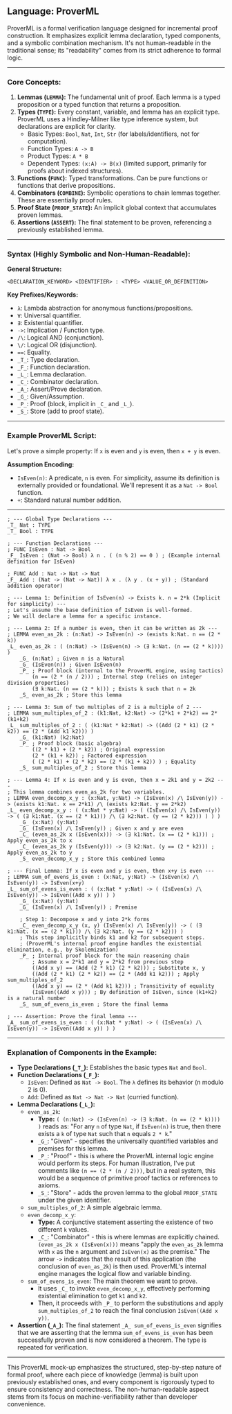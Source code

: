 ## Language: ProverML

ProverML is a formal verification language designed for incremental proof construction. It emphasizes explicit lemma declaration, typed components, and a symbolic combination mechanism. It's not human-readable in the traditional sense; its "readability" comes from its strict adherence to formal logic.

---

### Core Concepts:

1.  **Lemmas (`LEMMA`):** The fundamental unit of proof. Each lemma is a typed proposition or a typed function that returns a proposition.
2.  **Types (`TYPE`):** Every constant, variable, and lemma has an explicit type. ProverML uses a Hindley-Milner like type inference system, but declarations are explicit for clarity.
    *   Basic Types: `Bool`, `Nat`, `Int`, `Str` (for labels/identifiers, not for computation).
    *   Function Types: `A -> B`
    *   Product Types: `A * B`
    *   Dependent Types: `(x:A) -> B(x)` (limited support, primarily for proofs about indexed structures).
3.  **Functions (`FUNC`):** Typed transformations. Can be pure functions or functions that derive propositions.
4.  **Combinators (`COMBINE`):** Symbolic operations to chain lemmas together. These are essentially proof rules.
5.  **Proof State (`PROOF_STATE`):** An implicit global context that accumulates proven lemmas.
6.  **Assertions (`ASSERT`):** The final statement to be proven, referencing a previously established lemma.

---

### Syntax (Highly Symbolic and Non-Human-Readable):

**General Structure:**

```
<DECLARATION_KEYWORD> <IDENTIFIER> : <TYPE> <VALUE_OR_DEFINITION>
```

**Key Prefixes/Keywords:**

*   `λ`: Lambda abstraction for anonymous functions/propositions.
*   `∀`: Universal quantifier.
*   `∃`: Existential quantifier.
*   `->`: Implication / Function type.
*   `/\`: Logical AND (conjunction).
*   `\/`: Logical OR (disjunction).
*   `==`: Equality.
*   `_T_`: Type declaration.
*   `_F_`: Function declaration.
*   `_L_`: Lemma declaration.
*   `_C_`: Combinator declaration.
*   `_A_`: Assert/Prove declaration.
*   `_G_`: Given/Assumption.
*   `_P_`: Proof (block, implicit in `_C_` and `_L_`).
*   `_S_`: Store (add to proof state).

---

### Example ProverML Script:

Let's prove a simple property: If `x` is even and `y` is even, then `x + y` is even.

**Assumption Encoding:**

*   `IsEven(n)`: A predicate, `n` is even. For simplicity, assume its definition is externally provided or foundational. We'll represent it as a `Nat -> Bool` function.
*   `+`: Standard natural number addition.

---

```proverml
; --- Global Type Declarations ---
_T_ Nat : TYPE
_T_ Bool : TYPE

; --- Function Declarations ---
; FUNC IsEven : Nat -> Bool
_F_ IsEven : (Nat -> Bool) λ n . ( (n % 2) == 0 ) ; (Example internal definition for IsEven)

; FUNC Add : Nat -> Nat -> Nat
_F_ Add : (Nat -> (Nat -> Nat)) λ x . (λ y . (x + y)) ; (Standard addition operator)

; --- Lemma 1: Definition of IsEven(n) -> Exists k. n = 2*k (Implicit for simplicity) ---
; Let's assume the base definition of IsEven is well-formed.
; We will declare a lemma for a specific instance.

; --- Lemma 2: If a number is even, then it can be written as 2k ---
; LEMMA even_as_2k : (n:Nat) -> IsEven(n) -> (exists k:Nat. n == (2 * k))
_L_ even_as_2k : ( (n:Nat) -> (IsEven(n) -> (∃ k:Nat. (n == (2 * k)))) )
    _G_ (n:Nat) ; Given n is a Natural
    _G_ (IsEven(n)) ; Given IsEven(n)
    _P_ ; Proof block (internal to the ProverML engine, using tactics)
        (n == (2 * (n / 2))) ; Internal step (relies on integer division properties)
        (∃ k:Nat. (n == (2 * k))) ; Exists k such that n = 2k
    _S_ even_as_2k ; Store this lemma

; --- Lemma 3: Sum of two multiples of 2 is a multiple of 2 ---
; LEMMA sum_multiples_of_2 : (k1:Nat, k2:Nat) -> (2*k1 + 2*k2) == 2*(k1+k2)
_L_ sum_multiples_of_2 : ( (k1:Nat * k2:Nat) -> ((Add (2 * k1) (2 * k2)) == (2 * (Add k1 k2))) )
    _G_ (k1:Nat) (k2:Nat)
    _P_ ; Proof block (basic algebra)
        ((2 * k1) + (2 * k2)) ; Original expression
        (2 * (k1 + k2)) ; Factored expression
        ( (2 * k1) + (2 * k2) == (2 * (k1 + k2)) ) ; Equality
    _S_ sum_multiples_of_2 ; Store this lemma

; --- Lemma 4: If x is even and y is even, then x = 2k1 and y = 2k2 ---
; This lemma combines even_as_2k for two variables.
; LEMMA even_decomp_x_y : (x:Nat, y:Nat) -> (IsEven(x) /\ IsEven(y)) -> (exists k1:Nat. x == 2*k1) /\ (exists k2:Nat. y == 2*k2)
_L_ even_decomp_x_y : ( (x:Nat * y:Nat) -> ( (IsEven(x) /\ IsEven(y)) -> ( (∃ k1:Nat. (x == (2 * k1))) /\ (∃ k2:Nat. (y == (2 * k2))) ) ) )
    _G_ (x:Nat) (y:Nat)
    _G_ (IsEven(x) /\ IsEven(y)) ; Given x and y are even
    _C_ (even_as_2k x (IsEven(x))) -> (∃ k1:Nat. (x == (2 * k1))) ; Apply even_as_2k to x
    _C_ (even_as_2k y (IsEven(y))) -> (∃ k2:Nat. (y == (2 * k2))) ; Apply even_as_2k to y
    _S_ even_decomp_x_y ; Store this combined lemma

; --- Final Lemma: If x is even and y is even, then x+y is even ---
; LEMMA sum_of_evens_is_even : (x:Nat, y:Nat) -> (IsEven(x) /\ IsEven(y)) -> IsEven(x+y)
_L_ sum_of_evens_is_even : ( (x:Nat * y:Nat) -> ( (IsEven(x) /\ IsEven(y)) -> IsEven((Add x y)) ) )
    _G_ (x:Nat) (y:Nat)
    _G_ (IsEven(x) /\ IsEven(y)) ; Premise

    ; Step 1: Decompose x and y into 2*k forms
    _C_ even_decomp_x_y (x, y) (IsEven(x) /\ IsEven(y)) -> ( (∃ k1:Nat. (x == (2 * k1))) /\ (∃ k2:Nat. (y == (2 * k2))) )
    ; This step implicitly binds k1 and k2 for subsequent steps.
    ; (ProverML's internal proof engine handles the existential elimination, e.g., by Skolemization)
    _P_ ; Internal proof block for the main reasoning chain
        ; Assume x = 2*k1 and y = 2*k2 from previous step
        ((Add x y) == (Add (2 * k1) (2 * k2))) ; Substitute x, y
        ((Add (2 * k1) (2 * k2)) == (2 * (Add k1 k2))) ; Apply sum_multiples_of_2
        ((Add x y) == (2 * (Add k1 k2))) ; Transitivity of equality
        (IsEven((Add x y))) ; By definition of IsEven, since (k1+k2) is a natural number
    _S_ sum_of_evens_is_even ; Store the final lemma

; --- Assertion: Prove the final lemma ---
_A_ sum_of_evens_is_even : ( (x:Nat * y:Nat) -> ( (IsEven(x) /\ IsEven(y)) -> IsEven((Add x y)) ) )
```

---

### Explanation of Components in the Example:

*   **Type Declarations (`_T_`):** Establishes the basic types `Nat` and `Bool`.
*   **Function Declarations (`_F_`):**
    *   `IsEven`: Defined as `Nat -> Bool`. The `λ` defines its behavior (n modulo 2 is 0).
    *   `Add`: Defined as `Nat -> Nat -> Nat` (curried function).
*   **Lemma Declarations (`_L_`):**
    *   `even_as_2k`:
        *   **Type:** `( (n:Nat) -> (IsEven(n) -> (∃ k:Nat. (n == (2 * k)))) )` reads as: "For any `n` of type `Nat`, if `IsEven(n)` is true, then there exists a `k` of type `Nat` such that `n` equals `2 * k`."
        *   `_G_`: "Given" - specifies the universally quantified variables and premises for this lemma.
        *   `_P_`: "Proof" - this is where the ProverML internal logic engine would perform its steps. For human illustration, I've put comments like `(n == (2 * (n / 2)))`, but in a real system, this would be a sequence of primitive proof tactics or references to axioms.
        *   `_S_`: "Store" - adds the proven lemma to the global `PROOF_STATE` under the given identifier.
    *   `sum_multiples_of_2`: A simple algebraic lemma.
    *   `even_decomp_x_y`:
        *   **Type:** A conjunctive statement asserting the existence of two different `k` values.
        *   `_C_`: "Combinator" - this is where lemmas are explicitly chained. `(even_as_2k x (IsEven(x)))` means "apply the `even_as_2k` lemma with `x` as the `n` argument and `IsEven(x)` as the premise." The arrow `->` indicates that the result of this application (the conclusion of `even_as_2k`) is then used. ProverML's internal engine manages the logical flow and variable binding.
    *   `sum_of_evens_is_even`: The main theorem we want to prove.
        *   It uses `_C_` to invoke `even_decomp_x_y`, effectively performing existential elimination to get `k1` and `k2`.
        *   Then, it proceeds with `_P_` to perform the substitutions and apply `sum_multiples_of_2` to reach the final conclusion `IsEven((Add x y))`.
*   **Assertion (`_A_`):** The final statement `_A_ sum_of_evens_is_even` signifies that we are asserting that the lemma `sum_of_evens_is_even` has been successfully proven and is now considered a theorem. The type is repeated for verification.

---

This ProverML mock-up emphasizes the structured, step-by-step nature of formal proof, where each piece of knowledge (lemma) is built upon previously established ones, and every component is rigorously typed to ensure consistency and correctness. The non-human-readable aspect stems from its focus on machine-verifiability rather than developer convenience.
